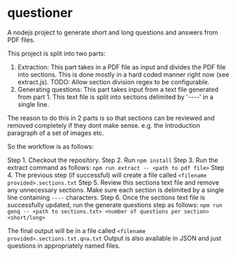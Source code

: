 # questioner
A nodejs project to generate short and long questions and answers from PDF files.

This project is split into two parts:
1. Extraction: This part takes in a PDF file as input and divides the PDF file into sections. This is done mostly in a hard coded manner right now (see extract.js). TODO: Allow section division regex to be configurable.
2. Generating questions: This part takes input from a text file generated from part 1. This text file is split into sections delimited by '----' in a single line. 

The reason to do this in 2 parts is so that sections can be reviewed and removed completely if they dont make sense. e.g. the Introduction paragraph of a set of images etc. 

So the workflow is as follows:


Step 1. Checkout the repository.
Step 2. Run `npm install`
Step 3. Run the extract command as follows:  `npm run extract -- <path to pdf file>`
Step 4. The previous step (if successful) will create a file called `<filename provided>.sections.txt`
Step 5. Review this sections text file and remove any unnecessary sections. Make sure each section is delimited by a single line containing `----` characters.
Step 6. Once the sections text file is successfully updated, run the generate questions step as follows: `npm run genq -- <path to sections.txt> <number of questions per section> <short/long>`

The final output will be in a file called `<filename provided>.sections.txt.qna.txt`
Output is also available in JSON and just questions in appropriately named files.





